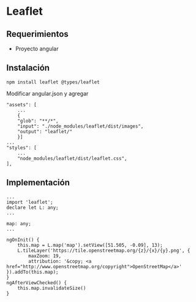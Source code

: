 # Leaflet

## Requerimientos
- Proyecto angular

## Instalación

```terminal
npm install leaflet @types/leaflet
```

Modificar angular.json y agregar

```
"assets": [
    ...
    {
    "glob": "**/*",
    "input": "./node_modules/leaflet/dist/images",
    "output": "leaflet/"
    }]
...
"styles": [
    ...
    "node_modules/leaflet/dist/leaflet.css",
],
```

## Implementación

```
...
import 'leaflet';
declare let L: any;
...

map: any;
...

ngOnInit() {
    this.map = L.map('map').setView([51.505, -0.09], 13);
    L.tileLayer('https://tile.openstreetmap.org/{z}/{x}/{y}.png', {
        maxZoom: 19,
        attribution: '&copy; <a href="http://www.openstreetmap.org/copyright">OpenStreetMap</a>'
}).addTo(this.map);
}
ngAfterViewChecked() {
    this.map.invalidateSize()
}
```